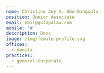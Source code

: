 ```yaml
---
name: Christine Joy A. Abu-Bangcola
position: Junior Associate
email: mail@gulapalaw.com
mobile: '#'
description: Desc
image: /img/female-profile.svg
offices:
  - manila
practices:
  - general-corporate
---
```

